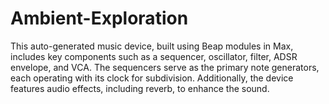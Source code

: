 # Ambient-Exploration
This auto-generated music device, built using Beap modules in Max, includes key components such as a sequencer, oscillator, filter, ADSR envelope, and VCA. The sequencers serve as the primary note generators, each operating with its clock for subdivision. Additionally, the device features audio effects, including reverb, to enhance the sound.
